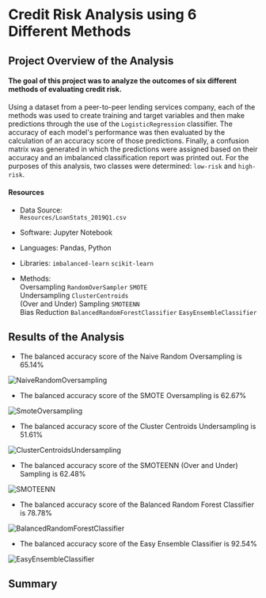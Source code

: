 # Credit Risk Analysis using 6 Different Methods

## Project Overview of the Analysis
#### The goal of this project was to analyze the outcomes of six different methods of evaluating credit risk.
Using a dataset from a peer-to-peer lending services company, each of the methods was used to create training and target variables and then make predictions through the use of the `LogisticRegression` classifier.  The accuracy of each model's performance was then evaluated by the calculation of an accuracy score of those predictions.  Finally, a confusion matrix was generated in which the predictions were assigned based on their accuracy and an imbalanced classification report was printed out.  For the purposes of this analysis, two classes were determined:  `low-risk` and `high-risk`.

#### Resources
- Data Source: <br>
`Resources/LoanStats_2019Q1.csv`

- Software:  Jupyter Notebook
- Languages:  Pandas, Python
- Libraries:  `imbalanced-learn`  `scikit-learn`
- Methods: <br>Oversampling  `RandomOverSampler`  `SMOTE`  
            Undersampling  `ClusterCentroids`  
            (Over and Under) Sampling  `SMOTEENN`  
            Bias Reduction  `BalancedRandomForestClassifier`  `EasyEnsembleClassifier`
  
## Results of the Analysis
* The balanced accuracy score of the Naive Random Oversampling is 65.14%

![NaiveRandomOversampling](https://user-images.githubusercontent.com/77071776/124400906-8747ff80-dceb-11eb-8a03-f371db85f173.PNG)

* The balanced accuracy score of the SMOTE Oversampling is 62.67%

![SmoteOversampling](https://user-images.githubusercontent.com/77071776/124400916-97f87580-dceb-11eb-8188-c168a32650c1.PNG)

* The balanced accuracy score of the Cluster Centroids Undersampling is 51.61%

![ClusterCentroidsUndersampling](https://user-images.githubusercontent.com/77071776/124400921-a8a8eb80-dceb-11eb-8a86-8930bd1de49d.PNG)

* The balanced accuracy score of the SMOTEENN (Over and Under) Sampling is 62.48%

![SMOTEENN](https://user-images.githubusercontent.com/77071776/124400926-b8283480-dceb-11eb-8890-1ff3949c8ccf.PNG)

* The balanced accuracy score of the Balanced Random Forest Classifier is 78.78%

![BalancedRandomForestClassifier](https://user-images.githubusercontent.com/77071776/124400947-dc841100-dceb-11eb-83e0-3decd43cd269.PNG)

* The balanced accuracy score of the Easy Ensemble Classifier is 92.54%

![EasyEnsembleClassifier](https://user-images.githubusercontent.com/77071776/124400951-e279f200-dceb-11eb-8ece-d29a3ec4695f.PNG)



## Summary

